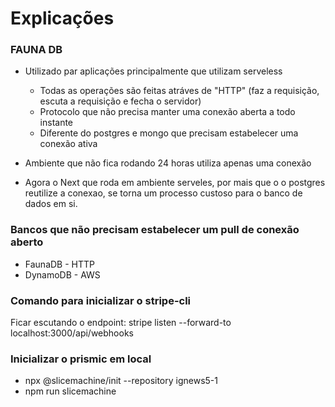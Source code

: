 # Explicações

### FAUNA DB
* Utilizado par aplicações principalmente que utilizam serveless
	* Todas as operações são feitas atráves de "HTTP" (faz a requisição, escuta a requisição e fecha o servidor)
	* Protocolo que não precisa manter uma conexão aberta a todo instante
	* Diferente do postgres e mongo que precisam estabelecer uma conexão ativa

* Ambiente que não fica rodando 24 horas utiliza apenas uma conexão
* Agora o Next que roda em ambiente serveles, por  mais que o o postgres reutilize a conexao,
se torna um processo custoso para o banco de dados em si.

### Bancos que não precisam estabelecer um pull de conexão aberto
* FaunaDB - HTTP
* DynamoDB - AWS


### Comando para inicializar o stripe-cli
Ficar escutando o endpoint: stripe listen --forward-to localhost:3000/api/webhooks

### Inicializar o prismic em local
* npx @slicemachine/init --repository ignews5-1
* npm run slicemachine